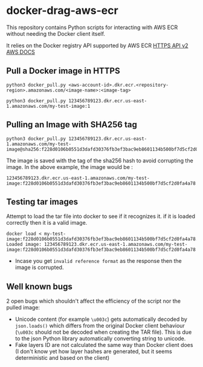 # docker-drag-aws-ecr

This repository contains Python scripts for interacting with AWS ECR without needing the Docker client itself.

It relies on the Docker registry API supported by AWS ECR [HTTPS API v2](https://docs.docker.com/registry/spec/api/) [AWS DOCS](https://docs.aws.amazon.com/AmazonECR/latest/userguide/registry_auth.html)

## Pull a Docker image in HTTPS

```
python3 docker_pull.py <aws-account-id>.dkr.ecr.<repository-region>.amazonaws.com/<image-name>:<image-tag>
```

```
python3 docker_pull.py 123456789123.dkr.ecr.us-east-1.amazonaws.com/my-test-image:1
```

## Pulling an Image with SHA256 tag 
```
python3 docker_pull.py 123456789123.dkr.ecr.us-east-1.amazonaws.com/my-test-image@sha256:f228d0106b0551d3dafd30376fb3ef3bac9eb8601134b500bf7d5cf2d0fa4a78
```

The image is saved with the tag of the sha256 hash to avoid corrupting the image.
In the above example, the image would be : 
```
123456789123.dkr.ecr.us-east-1.amazonaws.com/my-test-image:f228d0106b0551d3dafd30376fb3ef3bac9eb8601134b500bf7d5cf2d0fa4a78
``` 

## Testing tar images 
Attempt to load the tar file into docker to see if it recognizes it. if it is loaded correctly then it is a valid image. 
```
docker load < my-test-image:f228d0106b0551d3dafd30376fb3ef3bac9eb8601134b500bf7d5cf2d0fa4a78.tar
Loaded image: 123456789123.dkr.ecr.us-east-1.amazonaws.com/my-test-image:f228d0106b0551d3dafd30376fb3ef3bac9eb8601134b500bf7d5cf2d0fa4a78
```
- Incase you get `invalid reference format` as the response then the image is corrupted. 

## Well known bugs
2 open bugs which shouldn't affect the efficiency of the script nor the pulled image:
- Unicode content (for example `\u003c`) gets automatically decoded by `json.loads()` which differs from the original Docker client behaviour (`\u003c` should not be decoded when creating the TAR file). This is due to the json Python library automatically converting string to unicode.
- Fake layers ID are not calculated the same way than Docker client does (I don't know yet how layer hashes are generated, but it seems deterministic and based on the client)
